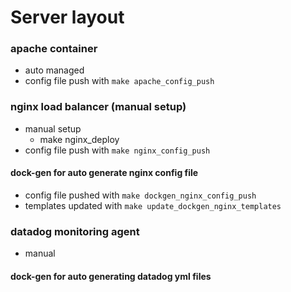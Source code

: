 # Server layout

### apache container

* auto managed
* config file push with `make apache_config_push`

### nginx load balancer (manual setup)

* manual setup
    * make nginx_deploy
* config file push with `make nginx_config_push`

#### dock-gen for auto generate nginx config file

* config file pushed with `make dockgen_nginx_config_push`
* templates updated with `make update_dockgen_nginx_templates`

### datadog monitoring agent

* manual 

#### dock-gen for auto generating datadog yml files